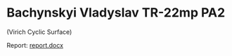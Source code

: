 # Bachynskyi Vladyslav TR-22mp PA2
(Virich Cyclic Surface)

Report: [report.docx](./report-cgw.pdf)
